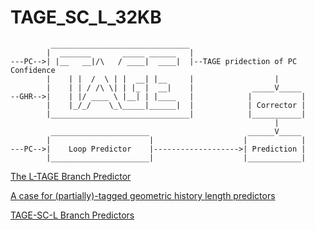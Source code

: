 # TAGE_SC_L_32KB

```
         _______________________________
        |  _______       _____ ______   |
---PC-->| |__   __|/\   / ____|  ____|  |--TAGE pridection of PC Confidence
        |    | |  /  \ | |  __| |__     |                  |
        |    | | / /\ \| | |_ |  __|    |             _____V_____
--GHR-->|    | |/ ____ \ |__| | |____   |            |           |
        |    |_/_/    \_\_____|______|  |            | Corrector |
        |_______________________________|            |___________|
                                                           |
         ______________________                      ______V_____
        |                      |                    |            |
---PC-->|    Loop Predictor    |------------------->| Prediction |
        |______________________|                    |____________|
```

[The L-TAGE Branch Predictor](https://jilp.org/vol9/v9paper6.pdf)

[A case for (partially)-tagged geometric history length predictors](https://jilp.org/vol8/v8paper1.pdf)

[TAGE-SC-L Branch Predictors](https://jilp.org/cbp2014/paper/AndreSeznec.pdf)
